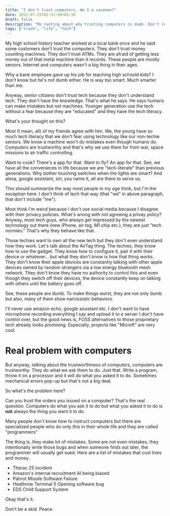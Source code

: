 ```yaml
---
title: "I don't trust computers. Am I a caveman?"
date: 2022-07-25T02:51:58+05:30
draft: false
description: "Me ranting about why trusting computers is dumb. Don't read this."
tags: ["trash", "life", "tech"]
---
```


My high school history teacher worked at a local bank once and he said some
customers don't trust the computers. They don't trust money counting machines.
They don't trust ATMs. They are afraid of getting less money out of that metal
machine than it records. These people are mostly seniors. Internet and computers
wasn't a big thing in their ages.

Why a bank employee gave up his job for teaching high schoold kids? I don't know
but he's not dumb either. He is way too smart.  Much smarter than me. 

Anyway, senior citizens don't trust tech because they don't understand tech.
They don't have the knowledge. That's what he says. He says humans can make
mistakes but not machines. Younger generation use the tech without a fear
because they are "educated" and they have the tech literacy.

What's your thought on this? 

Most (I mean, all) of my friends agree with him. We, the young have so much tech
literacy that we don't fear using technology like our non-techie seniors. We
know a machine won't do mistakes even though humans do. Computers are
trustworthy and that's why we use them for from war, space missions to air
traffic controlling.

Want to cook? There's a app for that. Want
to fly? An app for that. See, we have all the convenieces in life because we are
"tech-literate" than previous generations. Why bother touching switches when
the lights are smart? And alexa, google assistant, siri, you name it, all are
there to serve us.

This should summarize the way most people in my age think, but I'm the exception
here. I don't think of tech that way (that "we" in above paragraph, that don't
include "me"). 

Most think I'm weird because I don't use social media because I disagree with
their privacy policies.  What's wrong with not agreeing a privay policy? Anyway,
most tech guys, who always get impressed by the newest technology out there (new
iPhone, air tag, M1 chip etc.), they are just "tech normies." That's why
they behave like that.

Those techies want to own all the new tech but they don't even understand how
they work. Let's talk about the AirTag thing. The techies, they know how to use
the gadget. They know how to configure it, pair it with their device or
whatever... but what they don't know is how that thing works. They don't know
their apple devices are constantly talking with other apple devices owned by
random strangers via a low energy bluetooth mesh network. They don't know they
have no authority to control this and even though they switch off their devices,
the device constantly keep on talking with others until the battery goes off.

See, these people are dumb. To make things worst, they are not only dumb but
also, many of them show narcissistic behaviors.

I'll never use amazon echo, google assistant etc. I don't want to have
microphone recording everything I say and upload it to a server I don't have
control over, but the good news is, FOSS alternatives to those proprietary tech
already looks promising. Especially, projects like "Microft" are very cool. 

# Real problem with computers

But anyway, talking about the trustworthiness of computers, computers are
trustworthy. They do what we ask them to do. Just that. Write a program, throw
it on a processor and it will do what you asked it to do. Sometimes mechanical
errors pop-up but that's not a big deal.

So what's the problem here?

Can you trust the orders you issued on a computer? That's the real question.
Computers do what you ask it to do but what you asked it to do is **not** always
the thing you want it to do.

Many people don't know how to instruct computers but there are specialized
people who do only this in their whole life and they are called "programmers"

The thing is, they make lot of mistakes. Some are not even mistakes, they
intentionally write those bugs and when someone finds out later, the programmer
will usually get sued. Here are a list of mistakes that cost lives and money.

- Therac 25 incident
- Amazon's internal recruitment AI being biased
- Patriot Missile Software Failure 
- Heathrow Terminal 5 Opening software bug
- EDS Child Support System

Okay that's it.

Don't be a skid. Peace.